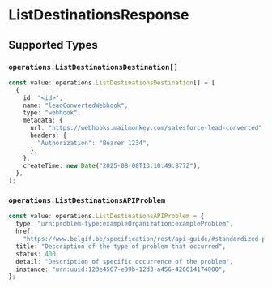 # ListDestinationsResponse


## Supported Types

### `operations.ListDestinationsDestination[]`

```typescript
const value: operations.ListDestinationsDestination[] = [
  {
    id: "<id>",
    name: "leadConvertedWebhook",
    type: "webhook",
    metadata: {
      url: "https://webhooks.mailmonkey.com/salesforce-lead-converted",
      headers: {
        "Authorization": "Bearer 1234",
      },
    },
    createTime: new Date("2025-08-08T13:10:49.877Z"),
  },
];
```

### `operations.ListDestinationsAPIProblem`

```typescript
const value: operations.ListDestinationsAPIProblem = {
  type: "urn:problem-type:exampleOrganization:exampleProblem",
  href:
    "https://www.belgif.be/specification/rest/api-guide/#standardized-problem-types",
  title: "Description of the type of problem that occurred",
  status: 400,
  detail: "Description of specific occurrence of the problem",
  instance: "urn:uuid:123e4567-e89b-12d3-a456-426614174000",
};
```

